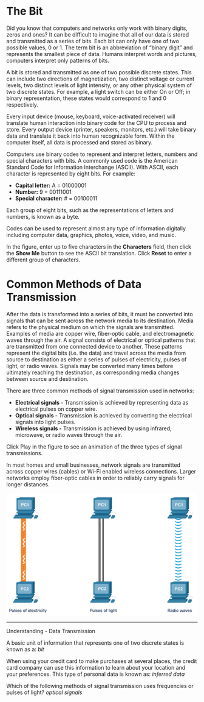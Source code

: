 # The Bit

Did you know that computers and networks only work with binary digits, zeros and ones? It can be difficult to imagine that all of our data is stored and transmitted as a series of bits. Each bit can only have one of two possible values, 0 or 1. The term bit is an abbreviation of “binary digit” and represents the smallest piece of data. Humans interpret words and pictures, computers interpret only patterns of bits.

A bit is stored and transmitted as one of two possible discrete states. This can include two directions of magnetization, two distinct voltage or current levels, two distinct levels of light intensity, or any other physical system of two discrete states. For example, a light switch can be either On or Off; in binary representation, these states would correspond to 1 and 0 respectively.

Every input device (mouse, keyboard, voice-activated receiver) will translate human interaction into binary code for the CPU to process and store. Every output device (printer, speakers, monitors, etc.) will take binary data and translate it back into human recognizable form. Within the computer itself, all data is processed and stored as binary.

Computers use binary codes to represent and interpret letters, numbers and special characters with bits. A commonly used code is the American Standard Code for Information Interchange (ASCII). With ASCII, each character is represented by eight bits. For example:

- **Capital letter:** A = 01000001
- **Number:** 9 = 00111001
- **Special character:** # = 00100011

Each group of eight bits, such as the representations of letters and numbers, is known as a byte.

Codes can be used to represent almost any type of information digitally including computer data, graphics, photos, voice, video, and music.

In the figure, enter up to five characters in the **Characters** field, then click the **Show Me** button to see the ASCII bit translation. Click **Reset** to enter a different group of characters.

# Common Methods of Data Transmission

After the data is transformed into a series of bits, it must be converted into signals that can be sent across the network media to its destination. Media refers to the physical medium on which the signals are transmitted. Examples of media are copper wire, fiber-optic cable, and electromagnetic waves through the air. A signal consists of electrical or optical patterns that are transmitted from one connected device to another. These patterns represent the digital bits (i.e. the data) and travel across the media from source to destination as either a series of pulses of electricity, pulses of light, or radio waves. Signals may be converted many times before ultimately reaching the destination, as corresponding media changes between source and destination.

There are three common methods of signal transmission used in networks:

- **Electrical signals -** Transmission is achieved by representing data as electrical pulses on copper wire.
- **Optical signals -** Transmission is achieved by converting the electrical signals into light pulses.
- **Wireless signals -** Transmission is achieved by using infrared, microwave, or radio waves through the air.

Click Play in the figure to see an animation of the three types of signal transmissions.

In most homes and small businesses, network signals are transmitted across copper wires (cables) or Wi-Fi enabled wireless connections. Larger networks employ fiber-optic cables in order to reliably carry signals for longer distances.

![](img/pc-pic.png)

---
Understanding - Data Transmission

A basic unit of information that represents one of two discrete states is known as a:
_bit_

When using your credit card to make purchases at several places, the credit card company can use this information to learn about your location and your preferences. This type of personal data is known as:
_inferred data_

Which of the following methods of signal transmission uses frequencies or pulses of light?
_optical signals_


